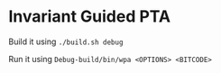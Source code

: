 # Invariant Guided PTA

Build it using
`./build.sh debug`

Run it using
`Debug-build/bin/wpa <OPTIONS> <BITCODE>`
